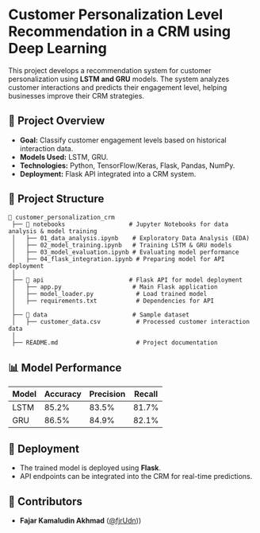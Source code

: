 # Customer Personalization Level Recommendation in a CRM using Deep Learning

This project develops a recommendation system for customer personalization using **LSTM and GRU** models. The system analyzes customer interactions and predicts their engagement level, helping businesses improve their CRM strategies.

## 📌 Project Overview
- **Goal:** Classify customer engagement levels based on historical interaction data.
- **Models Used:** LSTM, GRU.
- **Technologies:** Python, TensorFlow/Keras, Flask, Pandas, NumPy.
- **Deployment:** Flask API integrated into a CRM system.

## 📂 Project Structure
```
📁 customer_personalization_crm  
 ├── 📂 notebooks                  # Jupyter Notebooks for data analysis & model training  
 │   ├── 01_data_analysis.ipynb    # Exploratory Data Analysis (EDA)  
 │   ├── 02_model_training.ipynb   # Training LSTM & GRU models  
 │   ├── 03_model_evaluation.ipynb # Evaluating model performance  
 │   ├── 04_flask_integration.ipynb # Preparing model for API deployment  
 │  
 ├── 📂 api                        # Flask API for model deployment  
 │   ├── app.py                    # Main Flask application  
 │   ├── model_loader.py            # Load trained model  
 │   ├── requirements.txt           # Dependencies for API  
 │  
 ├── 📂 data                        # Sample dataset  
 │   ├── customer_data.csv          # Processed customer interaction data  
 │  
 ├── README.md                      # Project documentation  
```

## 📊 Model Performance
| Model | Accuracy | Precision | Recall |
|--------|----------|-----------|--------|
| LSTM  | 85.2%   | 83.5%     | 81.7%  |
| GRU   | 86.5%   | 84.9%     | 82.1%  |

## 🚀 Deployment
- The trained model is deployed using **Flask**.
- API endpoints can be integrated into the CRM for real-time predictions.

## 📌 Contributors  
- **Fajar Kamaludin Akhmad** ([@fjrUdn](https://github.com/fjrUdn)))  
